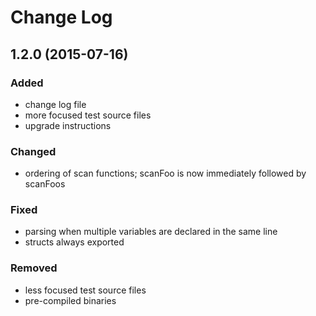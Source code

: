 # Change Log

## 1.2.0 (2015-07-16)
### Added
* change log file
* more focused test source files
* upgrade instructions

### Changed
* ordering of scan functions; scanFoo is now immediately followed by scanFoos

### Fixed
* parsing when multiple variables are declared in the same line
* structs always exported

### Removed
* less focused test source files
* pre-compiled binaries
